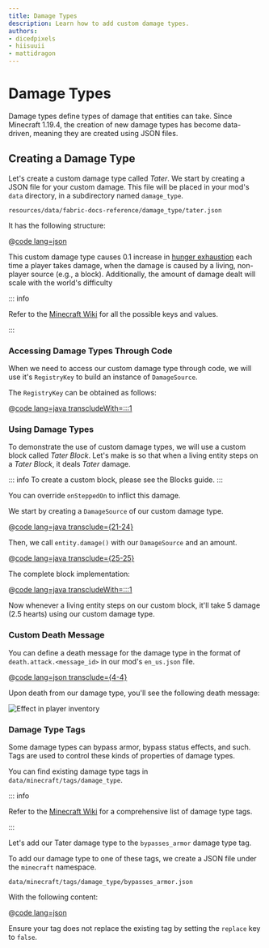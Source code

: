 ```yaml
---
title: Damage Types
description: Learn how to add custom damage types.
authors:
- dicedpixels
- hiisuuii
- mattidragon
---
```


# Damage Types

Damage types define types of damage that entities can take. Since Minecraft 1.19.4, the creation of new damage types has
become data-driven, meaning they are created using JSON files.

## Creating a Damage Type

Let's create a custom damage type called _Tater_. We start by creating a JSON file for your custom damage. This file
will
be placed in your mod's `data` directory, in a subdirectory named `damage_type`.

```:no-line-numbers
resources/data/fabric-docs-reference/damage_type/tater.json
```

It has the following structure:

@[code lang=json](@/reference/latest/src/main/resources/data/fabric-docs-reference/damage_type/tater.json)

This custom damage type causes 0.1 increase
in [hunger exhaustion](https://minecraft.wiki/w/Hunger#Exhaustion_level_increase) each time a player takes damage, when
the damage is caused by a living, non-player source (e.g., a block). Additionally, the amount of damage dealt will scale
with the world's difficulty

::: info

Refer to the [Minecraft Wiki](https://minecraft.wiki/w/Damage_type#JSON_format) for all the possible keys and values.

:::

### Accessing Damage Types Through Code

When we need to access our custom damage type through code, we will use it's `RegistryKey` to build an instance
of `DamageSource`.

The `RegistryKey` can be obtained as follows:

@[code lang=java transcludeWith=:::1](@/reference/latest/src/main/java/com/example/docs/damage/FabricDocsReferenceDamageTypes.java)

### Using Damage Types

To demonstrate the use of custom damage types, we will use a custom block called _Tater Block_. Let's make is so that
when a living entity steps on a _Tater Block_, it deals _Tater_ damage.

::: info
To create a custom block, please see the Blocks guide.
:::

You can override `onSteppedOn` to inflict this damage.

We start by creating a `DamageSource` of our custom damage type.

@[code lang=java transclude={21-24}](@/reference/latest/src/main/java/com/example/docs/damage/TaterBlock.java)

Then, we call `entity.damage()` with our `DamageSource` and an amount.

@[code lang=java transclude={25-25}](@/reference/latest/src/main/java/com/example/docs/damage/TaterBlock.java)

The complete block implementation:

@[code lang=java transcludeWith=:::1](@/reference/latest/src/main/java/com/example/docs/damage/TaterBlock.java)

Now whenever a living entity steps on our custom block, it'll take 5 damage (2.5 hearts) using our custom damage type.

### Custom Death Message

You can define a death message for the damage type in the format of `death.attack.<message_id>` in our
mod's `en_us.json` file.

@[code lang=json transclude={4-4}](@/reference/latest/src/main/resources/assets/fabric-docs-reference/lang/en_us.json)

Upon death from our damage type, you'll see the following death message:

![Effect in player inventory](/assets/develop/tater-damage-death.png)

### Damage Type Tags

Some damage types can bypass armor, bypass status effects, and such. Tags are used to control these kinds of properties
of damage types.

You can find existing damage type tags in `data/minecraft/tags/damage_type`.

::: info

Refer to the [Minecraft Wiki](https://minecraft.wiki/w/Tag#Damage_types) for a comprehensive list of damage type
tags.

:::

Let's add our Tater damage type to the `bypasses_armor` damage type tag.

To add our damage type to one of these tags, we create a JSON file under the `minecraft` namespace.

```:no-line-numbers
data/minecraft/tags/damage_type/bypasses_armor.json
```

With the following content:

@[code lang=json](@/reference/latest/src/main/resources/data/minecraft/tags/damage_type/bypasses_armor.json)

Ensure your tag does not replace the existing tag by setting the `replace` key to `false`.